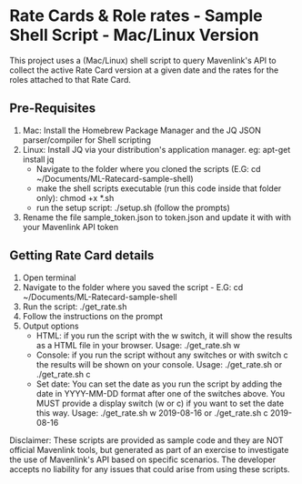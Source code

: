 # Rate Cards & Role rates - Sample Shell Script - Mac/Linux Version #

This project uses a (Mac/Linux) shell script to query Mavenlink's API to collect the active Rate Card version at a given date and the rates for the roles attached to that Rate Card.

## Pre-Requisites ##

  1. Mac: Install the Homebrew Package Manager and the JQ JSON parser/compiler for Shell scripting
  2. Linux: Install JQ via your distribution's application manager. eg: apt-get install jq
     - Navigate to the folder where you cloned the scripts (E.G: cd ~/Documents/ML-Ratecard-sample-shell)
     - make the shell scripts executable (run this code inside that folder only): chmod +x *.sh
     - run the setup script: ./setup.sh (follow the prompts)
  3. Rename the file sample_token.json to token.json and update it with with your Mavenlink API token

## Getting Rate Card details ##

  1. Open terminal
  2. Navigate to the folder where you saved the script
    - E.G: cd ~/Documents/ML-Ratecard-sample-shell
  3. Run the script: ./get_rate.sh
  4. Follow the instructions on the prompt
  5. Output options
      - HTML: if you run the script with the w switch, it will show the results as a HTML file in your browser. Usage:  ./get_rate.sh w
      - Console: if you run the script without any switches or with switch c the results will be shown on your console. Usage: ./get_rate.sh or ./get_rate.sh c
      - Set date: You can set the date as you run the script by adding the date in YYYY-MM-DD format after one of the switches above. You MUST provide a display switch (w or c) if you want to set the date this way. Usage: ./get_rate.sh w 2019-08-16   or ./get_rate.sh c 2019-08-16

  Disclaimer: These scripts are provided as sample code and they are NOT official Mavenlink tools, but generated as part of an exercise to investigate the use of Mavenlink's API based on specific scenarios. The developer accepts no liability for any issues that could arise from using these scripts.
